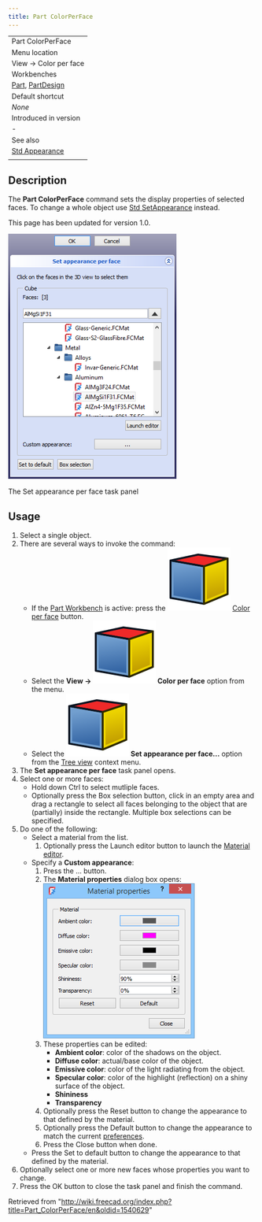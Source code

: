 ```yaml
---
title: Part ColorPerFace
---
```


|                                                                                                      |
| ---------------------------------------------------------------------------------------------------- |
| Part ColorPerFace                                                                                    |
| Menu location                                                                                        |
| View → Color per face                                                                                |
| Workbenches                                                                                          |
| [Part](/Part_Workbench "Part Workbench"), [PartDesign](/PartDesign_Workbench "PartDesign Workbench") |
| Default shortcut                                                                                     |
| _None_                                                                                               |
| Introduced in version                                                                                |
| -                                                                                                    |
| See also                                                                                             |
| [Std Appearance](/Std_SetAppearance "Std SetAppearance")                                             |
|                                                                                                      |

## Description

The **Part ColorPerFace** command sets the display properties of selected faces. To change a whole object use [Std SetAppearance](/Std_SetAppearance "Std SetAppearance") instead.

This page has been updated for version 1.0.

![](/src/assets/images/Part_ColorPerFace_Taskpanel.png)

The Set appearance per face task panel

## Usage

1. Select a single object.
2. There are several ways to invoke the command:
   - If the [Part Workbench](/Part_Workbench "Part Workbench") is active: press the ![](/src/assets/images/Part_ColorPerFace.svg) [Color per face](/Part_ColorPerFace "Part ColorPerFace") button.
   - Select the **View → ![](/src/assets/images/Part_ColorPerFace.svg) Color per face** option from the menu.
   - Select the **![](/src/assets/images/Part_ColorPerFace.svg) Set appearance per face...** option from the [Tree view](/Tree_view "Tree view") context menu.
3. The **Set appearance per face** task panel opens.
4. Select one or more faces:
   - Hold down Ctrl to select mutliple faces.
   - Optionally press the Box selection button, click in an empty area and drag a rectangle to select all faces belonging to the object that are (partially) inside the rectangle. Multiple box selections can be specified.
5. Do one of the following:
   - Select a material from the list.
     1. Optionally press the Launch editor button to launch the [Material editor](/Material_Edit "Material Edit").
   - Specify a **Custom appearance**:
     1. Press the ... button.
     2. The **Material properties** dialog box opens:  
        ![](/src/assets/images/Material_Properties_Dialog.png)
     3. These properties can be edited:
        - **Ambient color**: color of the shadows on the object.
        - **Diffuse color**: actual/base color of the object.
        - **Emissive color**: color of the light radiating from the object.
        - **Specular color**: color of the highlight (reflection) on a shiny surface of the object.
        - **Shininess**
        - **Transparency**
     4. Optionally press the Reset button to change the appearance to that defined by the material.
     5. Optionally press the Default button to change the appearance to match the current [preferences](/PartDesign_Preferences#Shape_appearance "PartDesign Preferences").
     6. Press the Close button when done.
   - Press the Set to default button to change the appearance to that defined by the material.
6. Optionally select one or more new faces whose properties you want to change.
7. Press the OK button to close the task panel and finish the command.

Retrieved from "<http://wiki.freecad.org/index.php?title=Part_ColorPerFace/en&oldid=1540629>"
